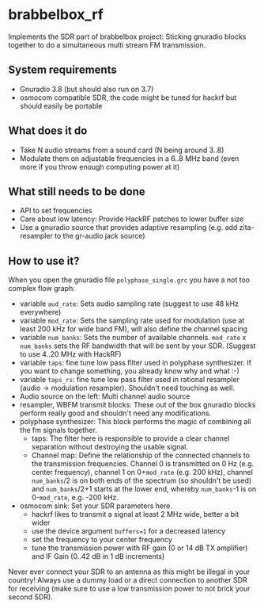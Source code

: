 # brabbelbox_rf

Implements the SDR part of brabbelbox project: Sticking gnuradio blocks together to do a simultaneous multi stream FM transmission.

## System requirements

* Gnuradio 3.8 (but should also run on 3.7)
* osmocom compatible SDR, the code might be tuned for hackrf but should easily be portable

## What does it do
* Take N audio streams from a sound card (N being around 3..8)
* Modulate them on adjustable frequencies in a 6..8 MHz band (even more if you throw enough computing power at it)

## What still needs to be done
* API to set frequencies
* Care about low latency: Provide HackRF patches to lower buffer size
* Use a gnuradio source that provides adaptive resampling (e.g. add zita-resampler to the gr-audio jack source)

## How to use it?
When you open the gnuradio file `polyphase_single.grc` you have a not too complex flow graph:
* variable `aud_rate`: Sets audio sampling rate (suggest to use 48 kHz everywhere)
* variable `mod_rate`: Sets the sampling rate used for modulation (use at least 200 kHz for wide band FM), will also define the channel spacing
* variable `num_banks`: Sets the number of available channels. `mod_rate` x `num_banks` sets the RF bandwidth that will be sent by your SDR. (Suggest to use 4..20 MHz with HackRF)
* variable `taps`: fine tune low pass filter used in polyphase synthesizer. If you want to change something, you already know why and what :-)
* variable `taps_rs`: fine tune low pass filter used in rational resampler (audio -> modulation resampler). Shouldn't need touching as well.
* Audio source on the left: Multi channel audio source
* resampler, WBFM transmit blocks: These out of the box gnuradio blocks perform really good and shouldn't need any modifications.
* polyphase synthesizer: This block performs the magic of combining all the fm signals together.
  * taps: The filter here is responsible to provide a clear channel separation without destroying the usable signal. 
  * Channel map: Define the relationship of the connected channels to the transmission frequencies. Channel 0 is transmitted on 0 Hz (e.g. center frequency), channel 1 on 0+`mod_rate` (e.g. 200 kHz), channel `num_banks`/2 is on both ends of the spectrum (so shouldn't be used) and `num_banks`/2+1 starts at the lower end, whereby `num_banks`-1 is on 0-`mod_rate`, e.g. -200 kHz.
* osmocom sink: Set your SDR parameters here.
  * hackrf likes to transmit a signal at least 2 MHz wide, better a bit wider
  * use the device argument `buffers=1` for a decreased latency
  * set the frequency to your center frequency
  * tune the transmission power with RF gain (0 or 14 dB TX amplifier) and IF Gain (0..42 dB in 1 dB increments)

Never ever connect your SDR to an antenna as this might be illegal in your country! Always use a dummy load or a direct connection to another SDR for receiving (make sure to use a low transmission power to not brick your second SDR).


